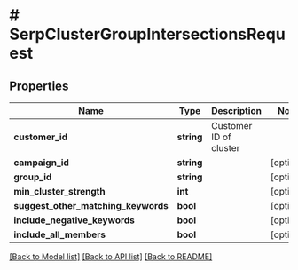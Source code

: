 # # SerpClusterGroupIntersectionsRequest

## Properties

Name | Type | Description | Notes
------------ | ------------- | ------------- | -------------
**customer_id** | **string** | Customer ID of cluster |
**campaign_id** | **string** |  | [optional]
**group_id** | **string** |  | [optional]
**min_cluster_strength** | **int** |  | [optional]
**suggest_other_matching_keywords** | **bool** |  | [optional]
**include_negative_keywords** | **bool** |  | [optional]
**include_all_members** | **bool** |  | [optional]

[[Back to Model list]](../../README.md#models) [[Back to API list]](../../README.md#endpoints) [[Back to README]](../../README.md)
